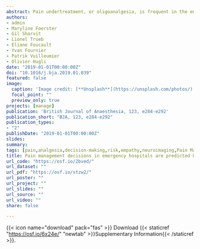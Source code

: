 ```yaml
---
abstract: Pain undertreatment, or oligoanalgesia, is frequent in the emergency department (ED), with major medical, ethical, and financial implications. Across different hospitals, healthcare providers have been reported to differ considerably in the ways in which they recognise and manage pain, with some prescribing analgesics far less frequently than others. However, factors that could explain this variability remain poorly understood. Here, we used neuroscience approaches for neural signal modelling to investigate whether individual decisions in the ED could be explained in terms of brain patterns related to empathy, risk-taking, and error monitoring. For 15 months, we monitored the pain management behaviour of 70 ED nurses at triage, and subsequently invited 33 to a neuroimaging study involving three well-established tasks probing relevant cognitive and affective dimensions. Univariate and multivariate regressions were used to predict pain management decisions from neural activity during these tasks. We found that the brain signal recorded when empathising with others predicted the frequency with which nurses documented pain in their patients. In addition, neural activity sensitive to errors and negative outcomes predicted the frequency with which nurses denied analgesia by registering potential side-effects. These results highlight the multiple processes underlying pain management, and suggest that the neural representations of others' states and one's errors play a key role in individual treatment decisions. Neuroscience models of social cognition and decision-making are a powerful tool to explain clinical behaviour and might be used to guide future educational programs to improve pain management in ED.
authors:
- admin
- Maryline Foerster
- Gil Sharvit
- Lionel Trueb
- Eliane Foucault
- Yvan Fournier
- Patrik Vuilleumier
- Olivier Hugli
date: "2019-01-01T00:00:00Z"
doi: "10.1016/j.bja.2019.01.039"
featured: false
image: 
  caption: 'Image credit: [**Unsplash**](https://unsplash.com/photos/)'
  focal_point: ""
  preview_only: true
projects: [manage]
publication: 'British Journal of Anaesthesia, 123, e284-e292'
publication_short: "BJA, 123, e284-e292"
publication_types:
- "2"
publishDate: "2019-01-01T00:00:00Z"
slides: 
summary:
tags: [pain,analgesia,decision-making,risk,empathy,neuroimaging,Pain Management,Handedness task,MVPA,fMRI,Insula,Cingulate Cortex,Error,Feedback,Agency,Uncertainty]
title: Pain management decisions in emergency hospitals are predicted by brain activity during empathy and error monitoring
url_code: "https://osf.io/2bved/"
url_dataset: ""
url_pdf: "https://osf.io/stzw2/"
url_poster: ""
url_project: ""
url_slides: ""
url_source: ""
url_video: ""
share: false

---
```


{{< icon name="download" pack="fas" >}} Download {{< staticref "https://osf.io/6x24e/" "newtab" >}}Supplementary Information{{< /staticref >}}.